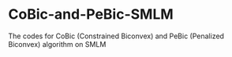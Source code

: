 # CoBic-and-PeBic-SMLM
The codes for CoBic (Constrained Biconvex) and PeBic (Penalized Biconvex) algorithm on SMLM 
